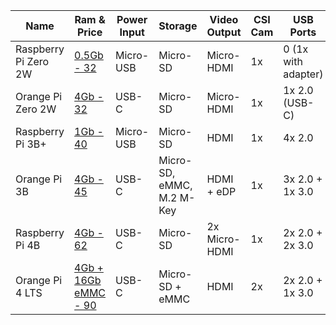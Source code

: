 | Name                 | Ram & Price                                                  | Power Input | Storage                   | Video Output  | CSI Cam | USB Ports           |
| -------------------- | ------------------------------------------------------------ | ----------- | ------------------------- | ------------- | ------- | ------------------- |
| Raspberry Pi Zero 2W | [0.5Gb - 32](https://www.amazon.com/B07P4LSDYV)              | Micro-USB   | Micro-SD                  | Micro-HDMI    | 1x      | 0 (1x with adapter) |
| Orange Pi Zero 2W    | [4Gb - 32](https://www.amazon.com/dp/B0CHM7HN8P)             | USB-C       | Micro-SD                  | Micro-HDMI    | 1x      | 1x 2.0 (USB-C)      |
| Raspberry Pi 3B+     | [1Gb - 40](https://www.amazon.com/dp/B0BNJPL4MW)             | Micro-USB   | Micro-SD                  | HDMI          | 1x      | 4x 2.0              |
| Orange Pi 3B         | [4Gb - 45](https://a.co/d/hHzwcb5)                           | USB-C       | Micro-SD, eMMC, M.2 M-Key | HDMI + eDP    | 1x      | 3x 2.0 + 1x 3.0     |
| Raspberry Pi 4B      | [4Gb - 62](https://www.amazon.com/dp/B07TC2BK1X)             | USB-C       | Micro-SD                  | 2x Micro-HDMI | 1x      | 2x 2.0 + 2x 3.0     |
| Orange Pi 4 LTS      | [4Gb + 16Gb eMMC - 90](https://www.amazon.com/dp/B0B927S7YD) | USB-C       | Micro-SD + eMMC           | HDMI          | 2x      | 2x 2.0 + 1x 3.0     |
